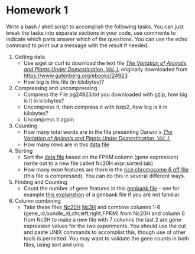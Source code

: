 Homework 1
==========

Write a bash / shell script to accomplish the following tasks.  You
can just break the tasks into separate sections in your code, use
comments to indicate which parts answer which of the questions. You
can use the echo command to print out a message with the result if
needed.

1. Getting data 
    + Use wget or curl to download the text file [_The Variation of Animals and Plants Under Domestication, Vol. I._](/data/pg24923.txt) originally downloaded from https://www.gutenberg.org/ebooks/24923
    + How big is this file (in kilobytes)?
2. Compressing and uncompressing
    + Compress the File pg24923.txt you downloaded with gzip, how big is it in kilobytes?
    + Uncompress it, then compress it with bzip2, how big is it in kilobytes?
    + Uncompress it again
2. Counting
    + How many total words are in the file presenting Darwin's [_The Variation of Animals and Plants Under Domestication, Vol. I._](/data/pg24923.txt)
    + How many rows are in this [data file](/GEN220_2015/data/Nc20H.expr.tab)
3. Sorting
    + Sort the [data file](/GEN220_2015/data/Nc20H.expr.tab) based on the FPKM column (gene expression) (write out to a new file called Nc20H.expr.sorted.tab)
    + How many exon features are there in the [rice chromosome 6 gff file](/GEN220_2015/data/rice_chr6.gff.gz) (this file is compressed). You can do this in several different ways.
1. Finding and Counting
    + Count the number of gene features in this [genbank file](/GEN220_2015/data/D_mel.63B12.gbk) - see for example [this explanation](http://www.ncbi.nlm.nih.gov/Sitemap/samplerecord.html) of a genbank file if you are not familiar.
1. Column combining
    + Take these files [Nc20H](/GEN220_2015/data/Nc20H.expr.tab) [Nc3H](/GEN220_2015/data/Nc3H.expr.tab) and combine columns 1-6 (gene_id,bundle_id,chr,left,right,FPKM) from Nc20H and column 6 from Nc3H to make a new file with 7 columns the last 2 are gene expression values for the two experiments.  You should use the cut and paste UNIX commands to accomplist this, though use of other tools is permitted.  You may want to validate the gene counts in both files, using sort and uniq

